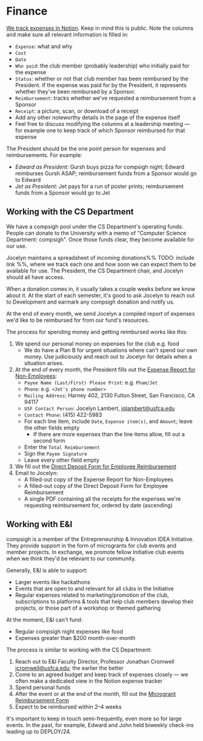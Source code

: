 # Finance

[We track expenses in Notion](https://www.notion.so/compsigh/expense-tracker-7e1fc8c3a507491e9439cce0d13cb1bc). Keep in mind this is public. Note the columns and make sure all relevant information is filled in:

- `Expense`: what and why
- `Cost`
- `Date`
- `Who paid`: the club member (probably leadership) who initially paid for the expense
- `Status`: whether or not that club member has been reimbursed by the President. If the expense was paid for by the President, it represents whether they've been reimbursed by a Sponsor.
- `Reimbursement`: tracks whether we've requested a reimbursement from a Sponsor
- `Receipt`: a picture, scan, or download of a receipt
- Add any other noteworthy details in the page of the expense itself
- Feel free to discuss modifying the columns at a leadership meeting — for example one to keep track of which Sponsor reimbursed for that expense

The President should be the one point person for expenses and reimbursements. For example:

- *Edward as President:* Gursh buys pizza for compsigh night; Edward reimburses Gursh ASAP; reimbursement funds from a Sponsor would go to Edward
- *Jet as President:* Jet pays for a run of poster prints; reimbursement funds from a Sponsor would go to Jet

## Working with the CS Department

We have a compsigh pool under the CS Department's operating funds. People can donate to the University with a memo of "Computer Science Department: compsigh".  Once those funds clear, they become available for our use.

Jocelyn maintains a spreadsheet of incoming donations%% TODO: include link %%, where we track each one and how soon we can expect them to be available for use. The President, the CS Department chair, and Jocelyn should all have access.

When a donation comes in, it usually takes a couple weeks before we know about it. At the start of each semester, it's good to ask Jocelyn to reach out to Development and earmark any compsigh donation and notify us.

At the end of every month, we send Jocelyn a compiled report of expenses we'd like to be reimbursed for from our fund's resources.

The process for spending money and getting reimbursed works like this:

1. We spend our personal money on expenses for the club e.g. food
    - We do have a Plan B for urgent situations where can't spend our own money. Use judiciously and reach out to Jocelyn for details when a situation arises.
2. At the end of every month, the President fills out the [Expense Report for Non-Employees](Expense%20Report%20for%20Non-Employees.pdf):
    - `Payee Name (Last/First) Please Print`: e.g. `Pham/Jet`
    - `Phone`: e.g. `<Jet's phone number>`
    - `Mailing Address`: Harney 402, 2130 Fulton Street, San Francisco, CA 94117
    - `USF Contact Person`: Jocelyn Lambert, jqlambert@usfca.edu
    - `Contact Phone`: (415) 422-5983
    - For each line item, include `Date`, `Expense item(s)`, and `Amount`; leave the other fields empty
        - If there are more expenses than the line items allow, fill out a second form
    - Enter the `Total Reimbursement`
    - Sign the `Payee Signature`
    - Leave every other field empty
3. We fill out the [Direct Deposit Form for Employee Reimbursement](Direct%20Deposit%20Form%20for%20Employee%20Reimbursement.pdf)
4. Email to Jocelyn:
    - A filled-out copy of the Expense Report for Non-Employees
    - A filled-out copy of the Direct Deposit Form for Employee Reimbursement
    - A single PDF containing all the receipts for the expenses we're requesting reimbursement for, ordered by date (ascending)

## Working with E&I

compsigh is a member of the Entrepreneurship & Innovation IDEA Initiative. They provide support in the form of microgrants for club events and member projects. In exchange, we promote fellow Initiative club events when we think they'd be relevant to our community.

Generally, E&I is able to support:

- Larger events like hackathons
- Events that are open to and relevant for all clubs in the Initiative
- Regular expenses related to marketing/promotion of the club, subscriptions to platforms & tools that help club members develop their projects, or those part of a workshop or themed gathering

At the moment, E&I can't fund:

- Regular compsigh night expenses like food
- Expenses greater than $200 month-over-month

The process is similar to working with the CS Department:

1. Reach out to E&I Faculty Director, Professor Jonathan Cromwell jcromwell@usfca.edu; the earlier the better
2. Come to an agreed budget and keep track of expenses closely — we often make a dedicated view in the Notion expense tracker
3. Spend personal funds
4. After the event or at the end of the month, fill out the [Microgrant Reimbursement Form](https://docs.google.com/forms/d/e/1FAIpQLSdLx63OmLwH1i82_muf0PEfhyGUv8Qvd0KhMnF4X2uIdZELSg/viewform)
5. Expect to be reimbursed within 2–4 weeks

It's important to keep in touch semi-frequently, even more so for large events. In the past, for example, Edward and John held biweekly check-ins leading up to DEPLOY/24.
